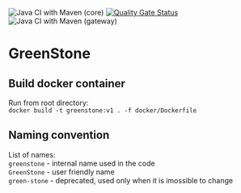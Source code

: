 ![Java CI with Maven (core)](https://github.com/asamal/greenstone/workflows/Java%20CI%20with%20Maven%20(core)/badge.svg)
[![Quality Gate Status](https://sonarcloud.io/api/project_badges/measure?project=greenstone&metric=alert_status)](https://sonarcloud.io/dashboard?id=greenstone)  
![Java CI with Maven (gateway)](https://github.com/asamal/greenstone/workflows/Java%20CI%20with%20Maven%20(gateway)/badge.svg)

# GreenStone

## Build docker container 

Run from root directory:  
`docker build -t greenstone:v1 . -f docker/Dockerfile`

## Naming convention 

List of names:  
`greenstone` - internal name used in the code  
`GreenStone` - user friendly name  
`green-stone` - deprecated, used only when it is imossible to change  
